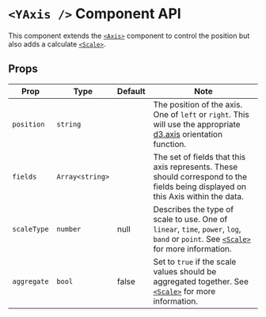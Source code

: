 # `<YAxis />` Component API

This component extends the [`<Axis>`](Axis.md) component to control the position but also adds a calculate [`<Scale>`](Scale.md).

## Props

| Prop        | Type            | Default | Note                                                                                                                                                     |
| ----------- | --------------- | ------- | -------------------------------------------------------------------------------------------------------------------------------------------------------- |
| `position`  | `string`        |         | The position of the axis. One of `left` or `right`. This will use the appropriate [d3.axis](https://github.com/d3/d3-axis#axisTop) orientation function. |
| `fields`    | `Array<string>` |         | The set of fields that this axis represents. These should correspond to the fields being displayed on this Axis within the data.                         |
| `scaleType` | `number`        | null    | Describes the type of scale to use. One of `linear`, `time`, `power`, `log`, `band` or `point`. See [`<Scale>`](Scale.md) for more information.          |
| `aggregate` | `bool`          | false   | Set to `true` if the scale values should be aggregated together. See [`<Scale>`](Scale.md) for more information.                                         |
